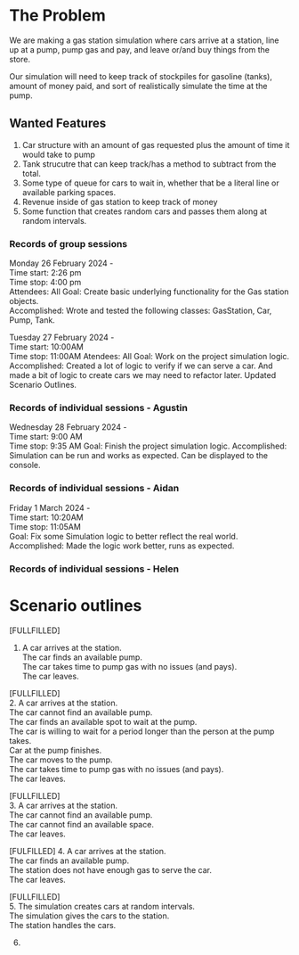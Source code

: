 # The Problem  
We are making a gas station simulation where cars arrive at a station, line up at a pump, pump gas and pay, and leave or/and buy things from the store.  
  
Our simulation will need to keep track of stockpiles for gasoline (tanks), amount of money paid, and sort of realistically simulate the time at the pump.  
  
## Wanted Features  
1. Car structure with an amount of gas requested plus the amount of time it would take to pump  
0. Tank strucutre that can keep track/has a method to subtract from the total.  
0. Some type of queue for cars to wait in, whether that be a literal line or available parking spaces.  
0. Revenue inside of gas station to keep track of money  
0. Some function that creates random cars and passes them along at random intervals.



### Records of group sessions  
Monday 26 February 2024 -  
Time start: 2:26 pm  
Time stop: 4:00 pm  
Attendees: All
Goal: Create basic underlying functionality for the Gas station objects.  
Accomplished: Wrote and tested the following classes: GasStation, Car, Pump, Tank.  
  
Tuesday 27 February 2024 -  
Time start: 10:00AM  
Time stop:  11:00AM
Atendees: All
Goal: Work on the project simulation logic.
Accomplished: Created a lot of logic to verify if we can serve a car. And made a bit of logic to create cars we may need to refactor later. Updated Scenario Outlines.  

### Records of individual sessions - Agustin 
Wednesday 28 February 2024 -  
Time start: 9:00 AM  
Time stop:  9:35 AM
Goal: Finish the project simulation logic.
Accomplished: Simulation can be run and works as expected. Can be displayed to the console.

  
### Records of individual sessions - Aidan  
Friday 1 March 2024 -  
Time start: 10:20AM  
Time stop: 11:05AM  
Goal: Fix some Simulation logic to better reflect the real world.  
Accomplished: Made the logic work better, runs as expected.  

### Records of individual sessions - Helen  


  
# Scenario outlines  

[FULLFILLED]  
1. A car arrives at the station.  
The car finds an available pump.  
The car takes time to pump gas with no issues (and pays).  
The car leaves.  

[FULLFILLED]  
2. A car arrives at the station.  
The car cannot find an available pump.  
The car finds an available spot to wait at the pump.  
The car is willing to wait for a period longer than the person at the pump takes.  
Car at the pump finishes.  
The car moves to the pump.  
The car takes time to pump gas with no issues (and pays).  
The car leaves.  

[FULLFILLED]  
3. A car arrives at the station.  
The car cannot find an available pump.  
The car cannot find an available space.  
The car leaves.   

[FULFILLED]
4. A car arrives at the station.  
The car finds an available pump.  
The station does not have enough gas to serve the car.  
The car leaves.  

[FULLFILLED]  
5. The simulation creates cars at random intervals.  
The simulation gives the cars to the station.  
The station handles the cars.  
  
6.  

